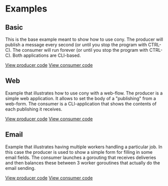 # Examples

## Basic

This is the base example meant to show how to use cony.
The producer will publish a message every second (or until you stop the program with CTRL-C).
The consumer will run forever (or until you stop the program with CTRL-C).
Both applications are CLI-based.

[View producer code](basic/producer/producer.go)
[View consumer code](basic/consumer/consumer.go)

## Web

Example that illustrates how to use cony with a web-flow.
The producer is a simple web application. It allows to set the body of a "publishing" from a web-form.
The consumer is a CLI-application that shows the contents of each publishing it receives.

[View producer code](web/producer/producer.go)
[View consumer code](web/consumer/consumer.go)

## Email

Example that illustrates having multiple workers handling a particular job.
In this case the producer is used to show a simple form for filling in some email fields.
The consumer launches a gorouting that receives deliveries and then balances these between 3 worker goroutines that actually do the email sending.

[View producer code](email/producer/producer.go)
[View consumer code](email/consumer/consumer.go)
